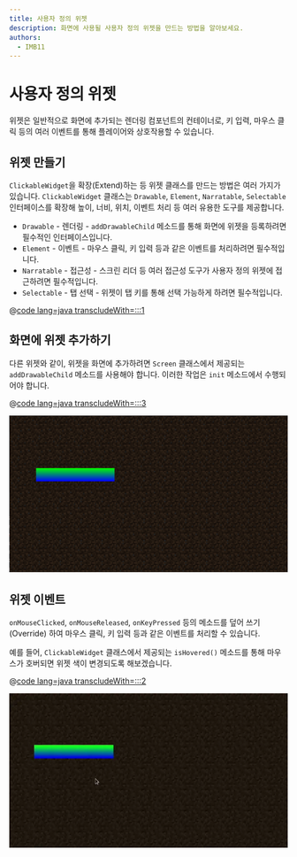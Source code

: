 ```yaml
---
title: 사용자 정의 위젯
description: 화면에 사용될 사용자 정의 위젯을 만드는 방법을 알아보세요.
authors:
  - IMB11
---
```


# 사용자 정의 위젯

위젯은 일반적으로 화면에 추가되는 렌더링 컴포넌트의 컨테이너로, 키 입력, 마우스 클릭 등의 여러 이벤트를 통해 플레이어와 상호작용할 수 있습니다.

## 위젯 만들기

`ClickableWidget`을 확장(Extend)하는 등 위젯 클래스를 만드는 방법은 여러 가지가 있습니다. `ClickableWidget` 클래스는 `Drawable`, `Element`, `Narratable`, `Selectable` 인터페이스를 확장해 높이, 너비, 위치, 이벤트 처리 등 여러 유용한 도구를 제공합니다.

- `Drawable` - 렌더링 - `addDrawableChild` 메소드를 통해 화면에 위젯을 등록하려면 필수적인 인터페이스입니다.
- `Element` - 이벤트 - 마우스 클릭, 키 입력 등과 같은 이벤트를 처리하려면 필수적입니다.
- `Narratable` - 접근성 - 스크린 리더 등 여러 접근성 도구가 사용자 정의 위젯에 접근하려면 필수적입니다.
- `Selectable` - 탭 선택 - 위젯이 <kbd>탭</kbd> 키를 통해 선택 가능하게 하려면 필수적입니다.

@[code lang=java transcludeWith=:::1](@/reference/1.20.4/src/client/java/com/example/docs/rendering/screens/CustomWidget.java)

## 화면에 위젯 추가하기

다른 위젯와 같이, 위젯을 화면에 추가하려면 `Screen` 클래스에서 제공되는 `addDrawableChild` 메소드를 사용해야 합니다. 이러한 작업은 `init` 메소드에서 수행되어야 합니다.

@[code lang=java transcludeWith=:::3](@/reference/1.20.4/src/client/java/com/example/docs/rendering/screens/CustomScreen.java)

![화면에 표시되는 사용자 정의 위젯](/assets/develop/rendering/gui/custom-widget-example.png)

## 위젯 이벤트

`onMouseClicked`, `onMouseReleased`, `onKeyPressed` 등의 메소드를 덮어 쓰기(Override) 하여 마우스 클릭, 키 입력 등과 같은 이벤트를 처리할 수 있습니다.

예를 들어, `ClickableWidget` 클래스에서 제공되는 `isHovered()` 메소드를 통해 마우스가 호버되면 위젯 색이 변경되도록 해보겠습니다.

@[code lang=java transcludeWith=:::2](@/reference/1.20.4/src/client/java/com/example/docs/rendering/screens/CustomWidget.java)

![호버 이벤트 예시](/assets/develop/rendering/gui/custom-widget-events.webp)
